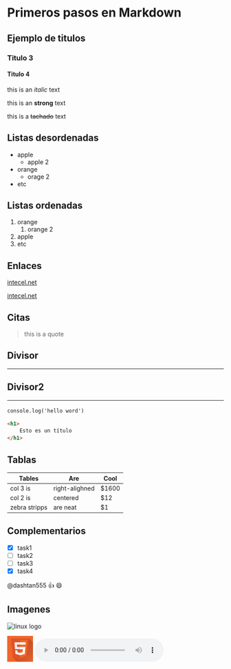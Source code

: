 <!-- Comentarios -->
# Primeros pasos en Markdown
## Ejemplo de titulos
### Titulo 3
#### Titulo 4

<!-- italic -->
this is an *italic* text
<!-- strong -->
this is an **strong** text
<!-- tachado -->
this is a ~~tachado~~ text

<!-- Listas desordenadas UL -->
## Listas desordenadas
* apple
    * apple 2
* orange
    * orage 2
* etc
## Listas ordenadas
<!-- Listas ordenadas -->
1. orange
    1. orange 2
2. apple
3. etc

## Enlaces
[intecel.net](https://www.intecel.net/)

[intecel.net](https://www.intecel.net/ "Prueba")

## Citas

>this is a quote

## Divisor
---
## Divisor2
___
`console.log('hello word')`

```html
<h1>
    Esto es un título
</h1>
```
## Tablas
|Tables       | Are            |Cool   |
|-------------|----------------|-------|
|col 3  is    | right-alighned |$1600  |
|col 2 is     | centered       | $12   |
|zebra stripps| are neat       | $1    |


## Complementarios

* [x] task1
* [ ] task2
* [ ] task3
* [x] task4

<!-- Menciones -->
@dashtan555 :+1: :smile:

## Imagenes
![linux logo](https://www.muylinux.com/wp-content/uploads/2012/06/tux-large.png )

<img src="html.svg" height="60">

<audio controls loop autoplay>
    <source src="Kaleida - Think.flac" type="audio/flac">
</audio>